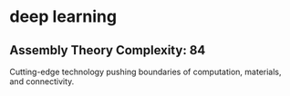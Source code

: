 # deep learning

## Assembly Theory Complexity: 84
Cutting-edge technology pushing boundaries of computation, materials, and connectivity.
